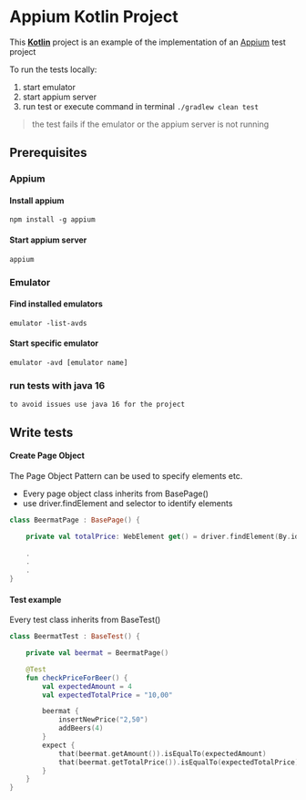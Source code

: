 # Appium Kotlin Project

This **[Kotlin](https://kotlinlang.org)** project is an example of the implementation of an [Appium](http://appium.io/) test project

To run the tests locally:
1. start emulator
2. start appium server
3. run test or execute command in terminal `./gradlew clean test`
> the test fails if the emulator or the appium server is not running
## Prerequisites
### Appium
#### Install appium
`npm install -g appium`
#### Start appium server
`appium`

### Emulator
#### Find installed emulators
`emulator -list-avds`
#### Start specific emulator
`emulator -avd [emulator name]`
### run tests with java 16
`to avoid issues use java 16 for the project`

## Write tests
#### Create Page Object
The Page Object Pattern can be used to specify elements etc.
- Every page object class inherits from BasePage()
- use driver.findElement and selector to identify elements

``` kotlin
class BeermatPage : BasePage() {

    private val totalPrice: WebElement get() = driver.findElement(By.id("tv_total_price_of_line"))
    
    .
    .
    .
}
```

#### Test example
Every test class inherits from BaseTest()
``` kotlin
class BeermatTest : BaseTest() {

    private val beermat = BeermatPage()

    @Test
    fun checkPriceForBeer() {
        val expectedAmount = 4
        val expectedTotalPrice = "10,00"

        beermat {
            insertNewPrice("2,50")
            addBeers(4)
        }
        expect {
            that(beermat.getAmount()).isEqualTo(expectedAmount)
            that(beermat.getTotalPrice()).isEqualTo(expectedTotalPrice)
        }
    }
}
